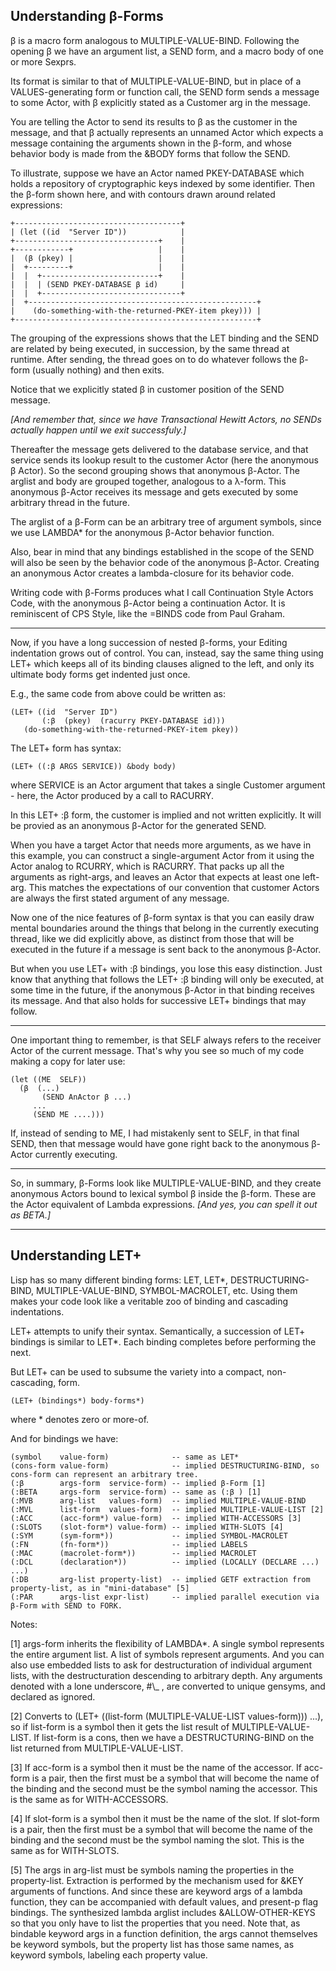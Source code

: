 Understanding β-Forms
---
β is a macro form analogous to MULTIPLE-VALUE-BIND. Following the opening β we have an argument list, a SEND form, and a macro body of one or more Sexprs. 

Its format is similar to that of MULTIPLE-VALUE-BIND, but in place of a VALUES-generating form or function call, the SEND form sends a message to some Actor, with β explicitly stated as a Customer arg in the message. 

You are telling the Actor to send its results to β as the customer in the message, and that β actually represents an unnamed Actor which expects a message containing the arguments shown in the β-form, and whose behavior body is made from the &BODY forms that follow the SEND.

To illustrate, suppose we have an Actor named PKEY-DATABASE which holds a repository of cryptographic keys indexed by some identifier. Then the β-form shown here, and with contours drawn around related expressions:

```
+-------------------------------------+
| (let ((id  "Server ID"))            |
+--------------------------------+    |
+------------+                   |    |
|  (β (pkey) |                   |    |
|  +---------+                   |    |
|  |  +--------------------------+    |
|  |  | (SEND PKEY-DATABASE β id)     |
|  |  +-------------------------------+
|  +---------------------------------------------------+
|    (do-something-with-the-returned-PKEY-item pkey))) |
+------------------------------------------------------+
```

The grouping of the expressions shows that the LET binding and the SEND are related by being executed, in succession, by the same thread at runtime. After sending, the thread goes on to do whatever follows the β-form (usually nothing) and then exits. 

Notice that we explicitly stated β in customer position of the SEND message. 

_[And remember that, since we have Transactional Hewitt Actors, no SENDs actually happen until we exit successfuly.]_

Thereafter the message gets delivered to the database service, and that service sends its lookup result to the customer Actor (here the anonymous β Actor). So the second grouping shows that anonymous β-Actor. The arglist and body are grouped together, analogous to a λ-form. This anonymous β-Actor receives its message and gets executed by some arbitrary thread in the future.

The arglist of a β-Form can be an arbitrary tree of argument symbols, since we use LAMBDA* for the anonymous β-Actor behavior function.

Also, bear in mind that any bindings established in the scope of the SEND will also be seen by the behavior code of the anonymous β-Actor. Creating an anonymous Actor creates a lambda-closure for its behavior code.

Writing code with β-Forms produces what I call Continuation Style Actors Code, with the anonymous β-Actor being a continuation Actor. It is reminiscent of CPS Style, like the =BINDS code from Paul Graham.

---

Now, if you have a long succession of nested β-forms, your Editing indentation grows out of control. You can, instead, say the same thing using LET+ which keeps all of its binding clauses aligned to the left, and only its ultimate body forms get indented just once. 

E.g., the same code from above could be written as:
```
(LET+ ((id  "Server ID")
       (:β  (pkey)  (racurry PKEY-DATABASE id)))
   (do-something-with-the-returned-PKEY-item pkey))
```
The LET+ form has syntax:
```
(LET+ ((:β ARGS SERVICE)) &body body)
```
where SERVICE is an Actor argument that takes a single Customer argument - here, the Actor produced by a call to RACURRY. 

In this LET+ :β form, the customer is implied and not written explicitly. It will be provied as an anonymous β-Actor for the generated SEND.

When you have a target Actor that needs more arguments, as we have in this example, you can construct a single-argument Actor from it using the Actor analog to RCURRY, which is RACURRY. That packs up all the arguments as right-args, and leaves an Actor that expects at least one left-arg. This matches the expectations of our convention that customer Actors are always the first stated argument of any message.

Now one of the nice features of β-form syntax is that you can easily draw mental boundaries around the things that belong in the currently executing thread, like we did explicitly above, as distinct from those that will be executed in the future if a message is sent back to the anonymous β-Actor. 

But when you use LET+ with :β bindings, you lose this easy distinction. Just know that anything that follows the LET+ :β binding will only be executed, at some time in the future, if the anonymous β-Actor in that binding receives its message. And that also holds for successive LET+ bindings that may follow.

---

One important thing to remember, is that SELF always refers to the receiver Actor of the current message. That's why you see so much of my code making a copy for later use:
```
(let ((ME  SELF))
  (β  (...)
       (SEND AnActor β ...)
     ...
     (SEND ME ....)))
```

If, instead of sending to ME, I had mistakenly sent to SELF, in that final SEND, then that message would have gone right back to the anonymous β-Actor currently executing.

--- 

So, in summary, β-Forms look like MULTIPLE-VALUE-BIND, and they create anonymous Actors bound to lexical symbol β inside the β-form. These are the Actor equivalent of Lambda expressions. _[And yes, you can spell it out as BETA.]_

---


Understanding LET+
---

Lisp has so many different binding forms: LET, LET*, DESTRUCTURING-BIND, MULTIPLE-VALUE-BIND, SYMBOL-MACROLET, etc. Using them makes your code look like a veritable zoo of binding and cascading indentations. 

LET+ attempts to unify their syntax. Semantically, a succession of LET+ bindings is similar to LET*. Each binding completes before performing the next.

But LET+ can be used to subsume the variety into a compact, non-cascading, form.

```
(LET+ (bindings*) body-forms*)
```
where * denotes zero or more-of.

And for bindings we have:
```
(symbol    value-form)              -- same as LET*
(cons-form value-form)              -- implied DESTRUCTURING-BIND, so cons-form can represent an arbitrary tree.
(:β        args-form  service-form) -- implied β-Form [1]
(:BETA     args-form  service-form) -- same as (:β ) [1]
(:MVB      arg-list   values-form)  -- implied MULTIPLE-VALUE-BIND
(:MVL      list-form  values-form)  -- implied MULTIPLE-VALUE-LIST [2]
(:ACC      (acc-form*) value-form)  -- implied WITH-ACCESSORS [3]
(:SLOTS    (slot-form*) value-form) -- implied WITH-SLOTS [4]
(:SYM      (sym-form*))             -- implied SYMBOL-MACROLET
(:FN       (fn-form*))              -- implied LABELS
(:MAC      (macrolet-form*))        -- implied MACROLET
(:DCL      (declaration*))          -- implied (LOCALLY (DECLARE ...) ...)
(:DB       arg-list property-list)  -- implied GETF extraction from property-list, as in "mini-database" [5]
(:PAR      args-list expr-list)     -- implied parallel execution via β-Form with SEND to FORK.
```
Notes:

[1] args-form inherits the flexibility of LAMBDA*. A single symbol represents the entire argument list. A list of symbols represent arguments. And you can also use embedded lists to ask for destructuration of individual argument lists, with the destructuration descending to arbitrary depth. Any arguments denoted with a lone underscore, #\\_ , are converted to unique gensyms, and declared as ignored.

[2] Converts to (LET+ ((list-form (MULTIPLE-VALUE-LIST values-form))) ...), so if list-form is a symbol then it gets the list result of MULTIPLE-VALUE-LIST. If list-form is a cons, then we have a DESTRUCTURING-BIND on the list returned from MULTIPLE-VALUE-LIST.

[3] If acc-form is a symbol then it must be the name of the accessor. If acc-form is a pair, then the first must be a symbol that will become the name of the binding and the second must be the symbol naming the accessor. This is the same as for WITH-ACCESSORS.

[4] If slot-form is a symbol then it must be the name of the slot. If slot-form is a pair, then the first must be a symbol that will become the name of the binding and the second must be the symbol naming the slot. This is the same as for WITH-SLOTS.

[5] The args in arg-list must be symbols naming the properties in the property-list. Extraction is performed by the mechanism used for &KEY arguments of functions. And since these are keyword args of a lambda function, they can be accompanied with default values, and present-p flag bindings. The synthesized lambda arglist includes &ALLOW-OTHER-KEYS so that you only have to list the properties that you need. Note that, as bindable keyword args in a function definition, the args cannot themselves be keyword symbols, but the property list has those same names, as keyword symbols, labeling each property value.
